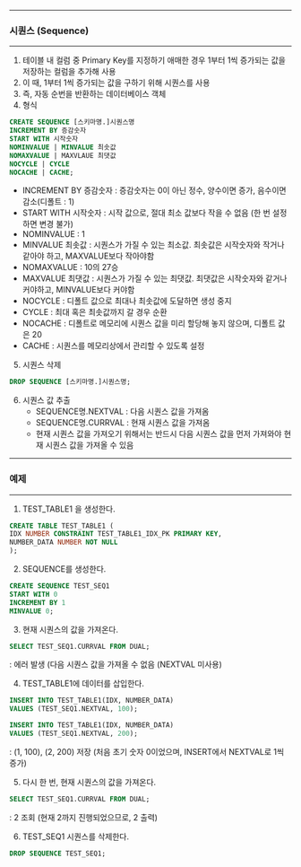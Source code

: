-----
### 시퀀스 (Sequence)
-----
1. 테이블 내 컬럼 중 Primary Key를 지정하기 애매한 경우 1부터 1씩 증가되는 값을 저장하는 컬럼을 추가해 사용
2. 이 때, 1부터 1씩 증가되는 값을 구하기 위해 시퀀스를 사용
3. 즉, 자동 순번을 반환하는 데이터베이스 객체
4. 형식
```sql
CREATE SEQUENCE [스키마명.]시퀀스명
INCREMENT BY 증감숫자
START WITH 시작숫자
NOMINVALUE | MINVALUE 최솟값
NOMAXVALUE | MAXVLAUE 최댓값
NOCYCLE | CYCLE
NOCACHE | CACHE;
```
  - INCREMENT BY 증감숫자 : 증감숫자는 0이 아닌 정수, 양수이면 증가, 음수이면 감소(디폴트 : 1)
  - START WITH 시작숫자 : 시작 값으로, 절대 최소 값보다 작을 수 없음 (한 번 설정하면 변경 불가)
  - NOMINVALUE : 1
  - MINVALUE 최솟값 : 시퀀스가 가질 수 있는 최소값. 최솟값은 시작숫자와 작거나 같아야 하고, MAXVALUE보다 작아야함
  - NOMAXVALUE : 10의 27승
  - MAXVALUE 최댓값 : 시퀀스가 가질 수 있는 최댓값. 최댓값은 시작숫자와 같거나 커야하고, MINVALUE보다 커야함
  - NOCYCLE : 디폴트 값으로 최대나 최솟값에 도달하면 생성 중지
  - CYCLE : 최대 혹은 최솟값까지 갈 경우 순환
  - NOCACHE : 디폴트로 메모리에 시퀀스 값을 미리 할당해 놓지 않으며, 디폴트 값은 20
  - CACHE : 시퀀스를 메모리상에서 관리할 수 있도록 설정

5. 시퀀스 삭제
```sql
DROP SEQUENCE [스키마명.]시퀀스명;
```

6. 시퀀스 값 추출
   - SEQUENCE명.NEXTVAL : 다음 시퀀스 값을 가져옴
   - SEQUENCE명.CURRVAL : 현재 시퀀스 값을 가져옴
   - 현재 시퀀스 값을 가져오기 위해서는 반드시 다음 시퀀스 값을 먼저 가져와야 현재 시퀀스 값을 가져올 수 있음
   
-----
### 예제
-----
1. TEST_TABLE1 을 생성한다.
```sql
CREATE TABLE TEST_TABLE1 (
IDX NUMBER CONSTRAINT TEST_TABLE1_IDX_PK PRIMARY KEY,
NUMBER_DATA NUMBER NOT NULL
);
```

2. SEQUENCE를 생성한다.
```sql
CREATE SEQUENCE TEST_SEQ1
START WITH 0
INCREMENT BY 1
MINVALUE 0;
```

3. 현재 시퀀스의 값을 가져온다.
```sql
SELECT TEST_SEQ1.CURRVAL FROM DUAL;
```
: 에러 발생 (다음 시퀀스 값을 가져올 수 없음 (NEXTVAL 미사용)

4. TEST_TABLE1에 데이터를 삽입한다.
```sql
INSERT INTO TEST_TABLE1(IDX, NUMBER_DATA)
VALUES (TEST_SEQ1.NEXTVAL, 100);
```
```sql
INSERT INTO TEST_TABLE1(IDX, NUMBER_DATA)
VALUES (TEST_SEQ1.NEXTVAL, 200);
```
: (1, 100), (2, 200) 저장 (처음 초기 숫자 0이었으며, INSERT에서 NEXTVAL로 1씩 증가)

5. 다시 한 번, 현재 시퀀스의 값을 가져온다.
```sql
SELECT TEST_SEQ1.CURRVAL FROM DUAL;
```
: 2 조회 (현재 2까지 진행되었으므로, 2 출력)

6. TEST_SEQ1 시퀀스를 삭제한다.
```sql
DROP SEQUENCE TEST_SEQ1;
```

